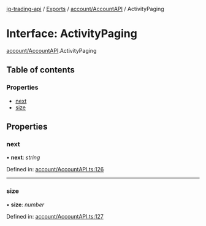 [ig-trading-api](../README.md) / [Exports](../modules.md) / [account/AccountAPI](../modules/account_accountapi.md) / ActivityPaging

# Interface: ActivityPaging

[account/AccountAPI](../modules/account_accountapi.md).ActivityPaging

## Table of contents

### Properties

- [next](account_accountapi.activitypaging.md#next)
- [size](account_accountapi.activitypaging.md#size)

## Properties

### next

• **next**: _string_

Defined in: [account/AccountAPI.ts:126](https://github.com/bennycode/ig-trading-api/blob/12afeb1/src/account/AccountAPI.ts#L126)

---

### size

• **size**: _number_

Defined in: [account/AccountAPI.ts:127](https://github.com/bennycode/ig-trading-api/blob/12afeb1/src/account/AccountAPI.ts#L127)
